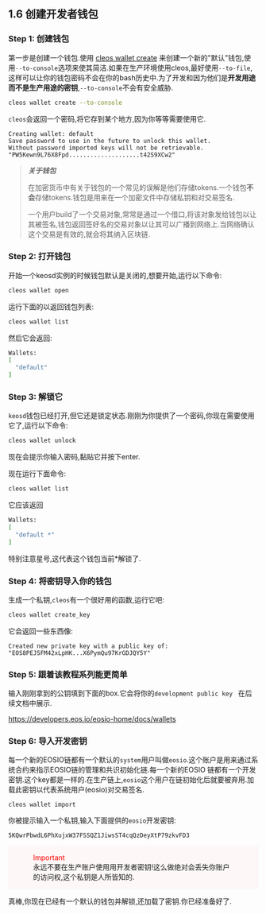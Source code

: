 ## 1.6 创建开发者钱包

### Step 1: 创建钱包

第一步是创建一个钱包.使用 [cleos wallet create](https://developers.eos.io/eosio-home/docs/wallets) 来创建一个新的"默认"钱包,使用`--to-console`选项来使其简洁.如果在生产环境使用cleos,最好使用`--to-file`,这样可以让你的钱包密码不会在你的bash历史中.为了开发和因为他们是**开发用途而不是生产用途的密钥**,`--to-console`不会有安全威胁.

```bash
cleos wallet create --to-console
```

`cleos`会返回一个密码,将它存到某个地方,因为你等等需要使用它.

```
Creating wallet: default
Save password to use in the future to unlock this wallet.
Without password imported keys will not be retrievable.
"PW5Kewn9L76X8Fpd....................t42S9XCw2"
```



> ***关于钱包***
>
> 在加密货币中有关于钱包的一个常见的误解是他们存储tokens.一个钱包**不会**存储tokens.钱包是用来在一个加密文件中存储私钥和对交易签名.
>
> 一个用户build了一个交易对象,常常是通过一个借口,将该对象发给钱包以让其被签名,钱包返回签好名的交易对象以让其可以广播到网络上.当网络确认这个交易是有效的,就会将其纳入区块链.

### Step 2: 打开钱包

开始一个keosd实例的时候钱包默认是关闭的,想要开始,运行以下命令:

```bash
cleos wallet open
```

运行下面的以返回钱包列表:

```bash
cleos wallet list
```

然后它会返回:

```bash
Wallets:
[
  "default"
]
```



### Step 3: 解锁它

`keosd`钱包已经打开,但它还是锁定状态.刚刚为你提供了一个密码,你现在需要使用它了,运行以下命令:

```bash
cleos wallet unlock
```

现在会提示你输入密码,黏贴它并按下enter.

现在运行下面命令:

```bash
cleos wallet list
```

它应该返回

```bash
Wallets:
[
  "default *"
]
```

特别注意星号,这代表这个钱包当前*解锁了.



### Step 4: 将密钥导入你的钱包

生成一个私钥,`cleos`有一个很好用的函数,运行它吧:

```bash
cleos wallet create_key
```

它会返回一些东西像:

```
Created new private key with a public key of: "EOS8PEJ5FM42xLpHK...X6PymQu97KrGDJQY5Y"
```



### Step 5:  跟着该教程系列能更简单

输入刚刚拿到的公钥填到下面的box.它会将你的`development public key ` 在后续文档中展示.

https://developers.eos.io/eosio-home/docs/wallets



### Step 6: 导入开发密钥

每一个新的EOSIO链都有一个默认的`system`用户叫做`eosio`.这个账户是用来通过系统合约来指示EOSIO链的管理和共识初始化链.每一个新的EOSIO 链都有一个开发密钥.这个key都是一样的.在生产链上,`eosio`这个用户在链初始化后就要被弃用.加载此密钥以代表系统用户(eosio)对交易签名.

```shell
cleos wallet import
```

你被提示输入一个私钥,输入下面提供的`eosio`开发密钥:

```
5KQwrPbwdL6PhXujxW37FSSQZ1JiwsST4cqQzDeyXtP79zkvFD3
```

<div style="background-color:#fdf7f7;padding:15px 50px;">
    		<font color="red">Important</font> <br/>
    		永远不要在生产账户使用用开发者密钥!这么做绝对会丢失你账户的访问权,这个私钥是人所皆知的.
    </div>

真棒,你现在已经有一个默认的钱包并解锁,还加载了密钥.你已经准备好了.
